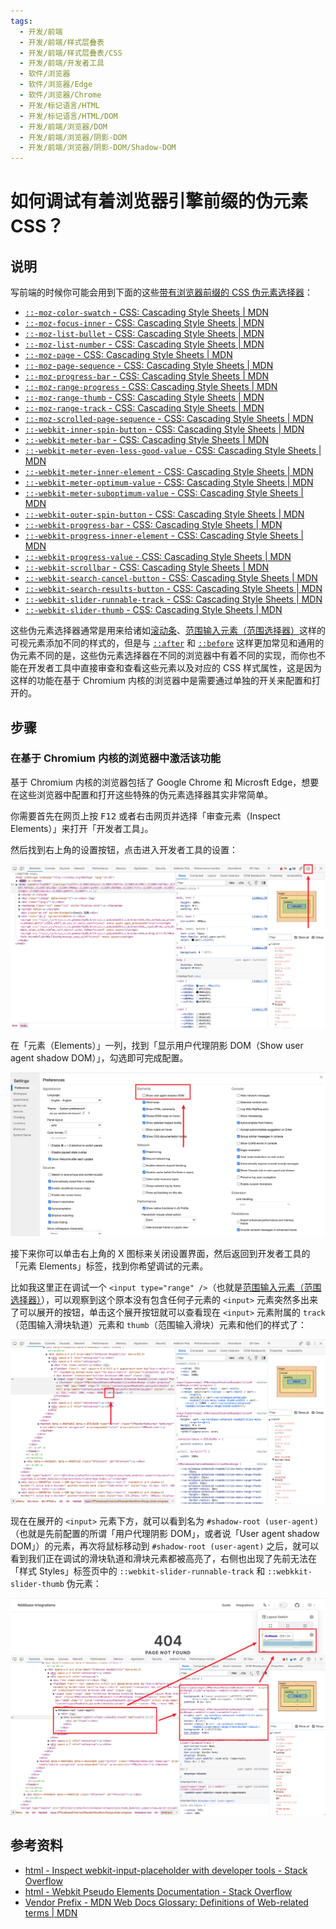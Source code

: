 ```yaml
---
tags:
  - 开发/前端
  - 开发/前端/样式层叠表
  - 开发/前端/样式层叠表/CSS
  - 开发/前端/开发者工具
  - 软件/浏览器
  - 软件/浏览器/Edge
  - 软件/浏览器/Chrome
  - 开发/标记语言/HTML
  - 开发/标记语言/HTML/DOM
  - 开发/前端/浏览器/DOM
  - 开发/前端/浏览器/阴影-DOM
  - 开发/前端/浏览器/阴影-DOM/Shadow-DOM
---
```

# 如何调试有着浏览器引擎前缀的伪元素 CSS？

## 说明

写前端的时候你可能会用到下面的这些[带有浏览器前缀的 CSS 伪元素选择器](https://en.wikipedia.org/wiki/CSS_hack#Browser_prefixes)：

- [`::-moz-color-swatch` - CSS: Cascading Style Sheets | MDN](https://developer.mozilla.org/en-US/docs/Web/CSS/::-moz-color-swatch)
- [`::-moz-focus-inner` - CSS: Cascading Style Sheets | MDN](https://developer.mozilla.org/en-US/docs/Web/CSS/::-moz-focus-inner)
- [`::-moz-list-bullet` - CSS: Cascading Style Sheets | MDN](https://developer.mozilla.org/en-US/docs/Web/CSS/::-moz-list-bullet)
- [`::-moz-list-number` - CSS: Cascading Style Sheets | MDN](https://developer.mozilla.org/en-US/docs/Web/CSS/::-moz-list-number)
- [`::-moz-page` - CSS: Cascading Style Sheets | MDN](https://developer.mozilla.org/en-US/docs/Web/CSS/::-moz-page)
- [`::-moz-page-sequence` - CSS: Cascading Style Sheets | MDN](https://developer.mozilla.org/en-US/docs/Web/CSS/::-moz-page-sequence)
- [`::-moz-progress-bar` - CSS: Cascading Style Sheets | MDN](https://developer.mozilla.org/en-US/docs/Web/CSS/::-moz-progress-bar)
- [`::-moz-range-progress` - CSS: Cascading Style Sheets | MDN](https://developer.mozilla.org/en-US/docs/Web/CSS/::-moz-range-progress)
- [`::-moz-range-thumb` - CSS: Cascading Style Sheets | MDN](https://developer.mozilla.org/en-US/docs/Web/CSS/::-moz-range-thumb)
- [`::-moz-range-track` - CSS: Cascading Style Sheets | MDN](https://developer.mozilla.org/en-US/docs/Web/CSS/::-moz-range-track)
- [`::-moz-scrolled-page-sequence` - CSS: Cascading Style Sheets | MDN](https://developer.mozilla.org/en-US/docs/Web/CSS/::-moz-scrolled-page-sequence)
- [`::-webkit-inner-spin-button` - CSS: Cascading Style Sheets | MDN](https://developer.mozilla.org/en-US/docs/Web/CSS/::-webkit-inner-spin-button)
- [`::-webkit-meter-bar` - CSS: Cascading Style Sheets | MDN](https://developer.mozilla.org/en-US/docs/Web/CSS/::-webkit-meter-bar)
- [`::-webkit-meter-even-less-good-value` - CSS: Cascading Style Sheets | MDN](https://developer.mozilla.org/en-US/docs/Web/CSS/::-webkit-meter-even-less-good-value)
- [`::-webkit-meter-inner-element` - CSS: Cascading Style Sheets | MDN](https://developer.mozilla.org/en-US/docs/Web/CSS/::-webkit-meter-inner-element)
- [`::-webkit-meter-optimum-value` - CSS: Cascading Style Sheets | MDN](https://developer.mozilla.org/en-US/docs/Web/CSS/::-webkit-meter-optimum-value)
- [`::-webkit-meter-suboptimum-value` - CSS: Cascading Style Sheets | MDN](https://developer.mozilla.org/en-US/docs/Web/CSS/::-webkit-meter-suboptimum-value)
- [`::-webkit-outer-spin-button` - CSS: Cascading Style Sheets | MDN](https://developer.mozilla.org/en-US/docs/Web/CSS/::-webkit-outer-spin-button)
- [`::-webkit-progress-bar` - CSS: Cascading Style Sheets | MDN](https://developer.mozilla.org/en-US/docs/Web/CSS/::-webkit-progress-bar)
- [`::-webkit-progress-inner-element` - CSS: Cascading Style Sheets | MDN](https://developer.mozilla.org/en-US/docs/Web/CSS/::-webkit-progress-inner-element)
- [`::-webkit-progress-value` - CSS: Cascading Style Sheets | MDN](https://developer.mozilla.org/en-US/docs/Web/CSS/::-webkit-progress-value)
- [`::-webkit-scrollbar` - CSS: Cascading Style Sheets | MDN](https://developer.mozilla.org/en-US/docs/Web/CSS/::-webkit-scrollbar)
- [`::-webkit-search-cancel-button` - CSS: Cascading Style Sheets | MDN](https://developer.mozilla.org/en-US/docs/Web/CSS/::-webkit-search-cancel-button)
- [`::-webkit-search-results-button` - CSS: Cascading Style Sheets | MDN](https://developer.mozilla.org/en-US/docs/Web/CSS/::-webkit-search-results-button)
- [`::-webkit-slider-runnable-track` - CSS: Cascading Style Sheets | MDN](https://developer.mozilla.org/en-US/docs/Web/CSS/::-webkit-slider-runnable-track)
- [`::-webkit-slider-thumb` - CSS: Cascading Style Sheets | MDN](https://developer.mozilla.org/en-US/docs/Web/CSS/::-webkit-slider-thumb)

这些伪元素选择器通常是用来给诸如[滚动条](https://developer.mozilla.org/zh-CN/docs/Web/CSS/::-webkit-scrollbar)、[范围输入元素（范围选择器）](https://developer.mozilla.org/en-US/docs/Web/HTML/Element/input/range)这样的可视元素添加不同的样式的，但是与 [`::after`](https://developer.mozilla.org/en-US/docs/Web/CSS/::after) 和 [`::before`](https://developer.mozilla.org/en-US/docs/Web/CSS/::before) 这样更加常见和通用的伪元素不同的是，这些伪元素选择器在不同的浏览器中有着不同的实现，而你也不能在开发者工具中直接审查和查看这些元素以及对应的 CSS 样式属性，这是因为这样的功能在基于 Chromium 内核的浏览器中是需要通过单独的开关来配置和打开的。

## 步骤

### 在基于 Chromium 内核的浏览器中激活该功能

基于 Chromium 内核的浏览器包括了 Google Chrome 和 Microsft Edge，想要在这些浏览器中配置和打开这些特殊的伪元素选择器其实非常简单。

你需要首先在网页上按 <kbd>F12</kbd> 或者右击网页并选择「审查元素（Inspect Elements）」来打开「开发者工具」。

然后找到右上角的设置按钮，点击进入开发者工具的设置：

![](./assets/how-to-debug-vendor-prefix-css-screenshot-1.png)

在「元素（Elements）」一列，找到「显示用户代理阴影 DOM（Show user agent shadow DOM）」，勾选即可完成配置。

![](./assets/how-to-debug-vendor-prefix-css-screenshot-2.png)

接下来你可以单击右上角的 X 图标来关闭设置界面，然后返回到开发者工具的「元素 Elements」标签，找到你希望调试的元素。

比如我这里正在调试一个 `<input type="range" />`（也就是[范围输入元素（范围选择器）](https://developer.mozilla.org/en-US/docs/Web/HTML/Element/input/range)），可以观察到这个原本没有包含任何子元素的 `<input>` 元素突然多出来了可以展开的按钮，单击这个展开按钮就可以查看现在 `<input>` 元素附属的 `track`（范围输入滑块轨道）元素和 `thumb`（范围输入滑块）元素和他们的样式了：

![](./assets/how-to-debug-vendor-prefix-css-screenshot-3.png)


现在在展开的 `<input>` 元素下方，就可以看到名为 `#shadow-root (user-agent)`（也就是先前配置的所谓「用户代理阴影 DOM」，或者说「User agent shadow DOM」）的元素，再次将鼠标移动到 `#shadow-root (user-agent)` 之后，就可以看到我们正在调试的滑块轨道和滑块元素都被高亮了，右侧也出现了先前无法在「样式 Styles」标签页中的 `::webkit-slider-runnable-track` 和 `::webkkit-slider-thumb` 伪元素：


![](./assets/how-to-debug-vendor-prefix-css-screenshot-4.png)

## 参考资料

- [html - Inspect webkit-input-placeholder with developer tools - Stack Overflow](https://stackoverflow.com/a/26853319/19954520)
- [html - Webkit Pseudo Elements Documentation - Stack Overflow](https://stackoverflow.com/questions/71133738/webkit-pseudo-elements-documentation)
- [Vendor Prefix - MDN Web Docs Glossary: Definitions of Web-related terms | MDN](https://developer.mozilla.org/en-US/docs/Glossary/Vendor_Prefix)